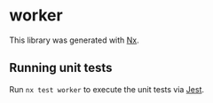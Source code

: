 # worker

This library was generated with [Nx](https://nx.dev).

## Running unit tests

Run `nx test worker` to execute the unit tests via [Jest](https://jestjs.io).

